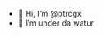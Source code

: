 - 👋 Hi, I’m @ptrcgx
- 👀 I’m under da watur
<!---
ptrcgx/ptrcgx is a ✨ special ✨ repository because its `README.md` (this file) appears on your GitHub profile.
You can click the Preview link to take a look at your changes.
--->
